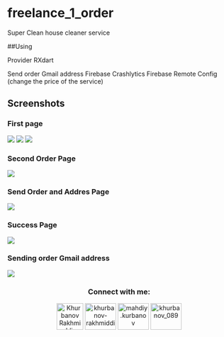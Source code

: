 # freelance_1_order

Super Clean house cleaner service


##Using 


Provider
RXdart

Send order Gmail address
Firebase Crashlytics
Firebase Remote Config (change the price of the service)




## Screenshots

### First page
<img src="assets/img/1.png" />
<img src="assets/img/2.png" />
<img src="assets/img/3.png" />

### Second Order Page 
<img src="assets/img/4.png" />

### Send Order and Addres Page
<img src="assets/img/5.png" />

### Success Page
<img src="assets/img/6.jpeg" />


### Sending order Gmail address
<img src="assets/img/7.jpeg" />


<h3 align="center">Connect with me:</h3>
<p align="center">
  <a href="https://t.me/mobile_bro_b" target="blank"><img align="center" src="https://cdn-icons-png.flaticon.com/512/2504/2504941.png" alt="Khurbanov Rakhmiddin" height="60" width="60" /></a>
<a href="https://linkedin.com/in/khurbanov-rakhmiddin-028820243" target="blank"><img align="center" src="https://raw.githubusercontent.com/rahuldkjain/github-profile-readme-generator/master/src/images/icons/Social/linked-in-alt.svg" alt="khurbanov-rakhmiddin-028820243" height="60" width="70" /></a>
<a href="https://fb.com/mahdiy.kurbanov" target="blank"><img align="center" src="https://raw.githubusercontent.com/rahuldkjain/github-profile-readme-generator/master/src/images/icons/Social/facebook.svg" alt="mahdiy.kurbanov" height="60" width="70" /></a>
<a href="https://instagram.com/khurbanov_089" target="blank"><img align="center" src="https://raw.githubusercontent.com/rahuldkjain/github-profile-readme-generator/master/src/images/icons/Social/instagram.svg" alt="khurbanov_089" height="60" width="70" /></a>
